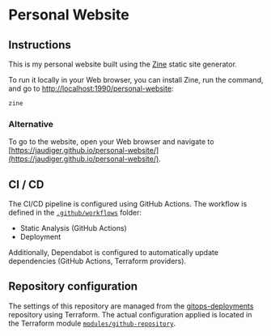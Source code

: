 # Personal Website

## Instructions

This is my personal website built using the [Zine](https://zine-ssg.io) static site generator.

To run it locally in your Web browser, you can install Zine, run the command, and go to [http://localhost:1990/personal-website](http://localhost:1990/personal-website):

```bash
zine
```

### Alternative

To go to the website, open your Web browser and navigate to [https://jaudiger.github.io/personal-website/](https://jaudiger.github.io/personal-website/).

## CI / CD

The CI/CD pipeline is configured using GitHub Actions. The workflow is defined in the [`.github/workflows`](.github/workflows) folder:

- Static Analysis (GitHub Actions)
- Deployment

Additionally, Dependabot is configured to automatically update dependencies (GitHub Actions, Terraform providers).

## Repository configuration

The settings of this repository are managed from the [gitops-deployments](https://github.com/jaudiger/gitops-deployments) repository using Terraform. The actual configuration applied is located in the Terraform module [`modules/github-repository`](https://github.com/jaudiger/gitops-deployments/tree/main/modules/github-repository).
